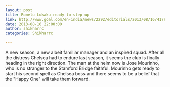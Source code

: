 ```yaml
---
layout: post
title: Romelu Lukaku ready to step up
link: http://www.goal.com/en-india/news/2292/editorials/2013/08/16/4179002/romelu-lukaku-ready-to-step-up-as-chelseas-target-man?ICID=HP_FT_3
date: 2013-08-16 22:00:00
author: shikharrc
categories: Shikharrc

---
```


A new season, a new albeit familiar manager and an inspired squad. After all the distress Chelsea had to endure last season, it seems the club is finally heading in the right direction. The man at the helm now is Jose Mourinho, who is no stranger to the Stamford Bridge faithful. Mourinho gets ready to start his second spell as Chelsea boss and there seems to be a belief that the "Happy One" will take them forward.
